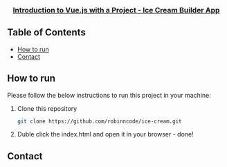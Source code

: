 <!-- PROJECT LOGO -->
<br />
<p align="center">
  <h3 align="center"><a href="https://github.com/learnwithsumit/ice-cream-vue">Introduction to Vue.js with a Project - Ice Cream Builder App</a></h3>

<!-- TABLE OF CONTENTS -->

## Table of Contents

- [How to run](#how-to-run)
- [Contact](#contact)

<!-- HOW TO RUN -->

## How to run

Please follow the below instructions to run this project in your machine:

1. Clone this repository
   ```sh
   git clone https://github.com/robinncode/ice-cream.git
   ```
2. Duble click the index.html and open it in your browser - done!

<!-- CONTACT -->

## Contact

